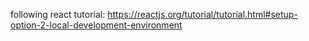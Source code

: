 following react tutorial: https://reactjs.org/tutorial/tutorial.html#setup-option-2-local-development-environment
